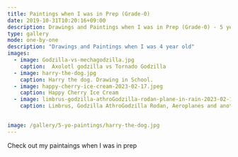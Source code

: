 ```yaml
---
title: Paintings when I was in Prep (Grade-0)
date: 2019-10-31T10:20:16+09:00
description: Drawings and Paintings when I was in Prep (Grade-0) - 5 years old
type: gallery
mode: one-by-one
description: "Drawings and Paintings when I was 4 year old"
images:
  - image: Godzilla-vs-mechagodzilla.jpg
    caption:  Axolotl godzilla vs Tornado Godzilla
  - image: harry-the-dog.jpg
    caption: Harry the dog. Drawing in School.
  - image: happy-cherry-ice-cream-2023-02-17.jpeg
    caption: Happy Cherry Ice Cream
  - image: limbrus-godzilla-athroGodzilla-rodan-plane-in-rain-2023-02-17.jpeg
    caption: Limbrus, Godzilla AthroGodzilla Rodan, Aeroplanes and another Limbrus in rain. Painted on 17-02-2023

    
image: /gallery/5-yo-paintings/harry-the-dog.jpg
---
```


Check out my paintaings when I was in prep